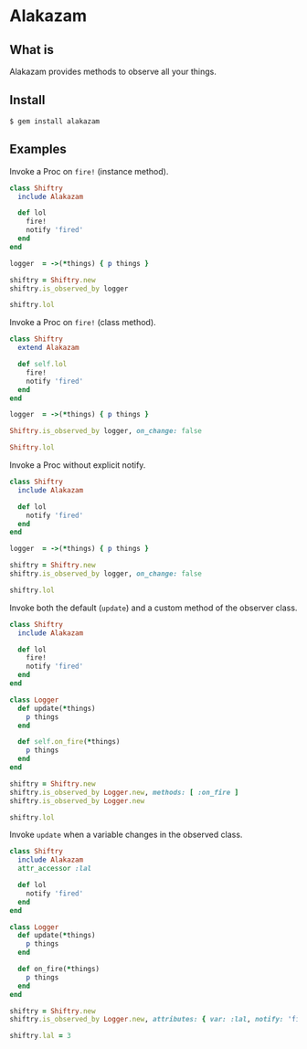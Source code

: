 Alakazam
=========

What is
-------
Alakazam provides methods to observe all your things.

Install
-------
`$ gem install alakazam`

Examples
-------

Invoke a Proc on `fire!` (instance method).
```ruby
class Shiftry
  include Alakazam

  def lol
    fire!
    notify 'fired'
  end
end

logger  = ->(*things) { p things }

shiftry = Shiftry.new
shiftry.is_observed_by logger

shiftry.lol
```

Invoke a Proc on `fire!` (class method).
```ruby
class Shiftry
  extend Alakazam

  def self.lol
    fire!
    notify 'fired'
  end
end

logger  = ->(*things) { p things }

Shiftry.is_observed_by logger, on_change: false

Shiftry.lol
```

Invoke a Proc without explicit notify.
```ruby
class Shiftry
  include Alakazam

  def lol
    notify 'fired'
  end
end

logger  = ->(*things) { p things }

shiftry = Shiftry.new
shiftry.is_observed_by logger, on_change: false

shiftry.lol
```

Invoke both the default (`update`) and a custom method of the observer class.
```ruby
class Shiftry
  include Alakazam

  def lol
    fire!
    notify 'fired'
  end
end

class Logger
  def update(*things)
    p things
  end

  def self.on_fire(*things)
    p things
  end
end

shiftry = Shiftry.new
shiftry.is_observed_by Logger.new, methods: [ :on_fire ]
shiftry.is_observed_by Logger.new

shiftry.lol
```

Invoke `update` when a variable changes in the observed class.
```ruby
class Shiftry
  include Alakazam
  attr_accessor :lal

  def lol
    notify 'fired'
  end
end

class Logger
  def update(*things)
    p things
  end

  def on_fire(*things)
    p things
  end
end

shiftry = Shiftry.new
shiftry.is_observed_by Logger.new, attributes: { var: :lal, notify: 'fired' }

shiftry.lal = 3
```
